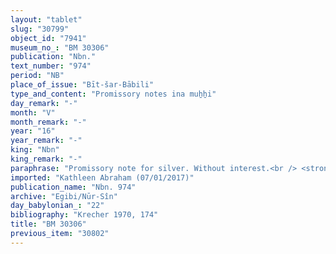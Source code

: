```yaml
---
layout: "tablet"
slug: "30799"
object_id: "7941"
museum_no_: "BM 30306"
publication: "Nbn."
text_number: "974"
period: "NB"
place_of_issue: "Bīt-šar-Bābili"
type_and_content: "Promissory notes ina muẖẖi"
day_remark: "-"
month: "V"
month_remark: "-"
year: "16"
year_remark: "-"
king: "Nbn"
king_remark: "-"
paraphrase: "Promissory note for silver. Without interest.<br /> <strong>B</strong> owes 2/3 minas and 5 shekels of silver to <strong>A</strong>, to be paid without interest (<em>qaqqadu</em>) in Ta&scaron;rīt (VII). Witnesses.<br /> &nbsp;<br /> <strong>A </strong>= Itti-Marduk-balāṭu/Nab&ucirc;-ahhē-iddin//Egibi; <strong>B </strong>= Rēmūt-Bēl/Nab&ucirc;-&scaron;umu-ukīn//Nubu"
imported: "Kathleen Abraham (07/01/2017)"
publication_name: "Nbn. 974"
archive: "Egibi/Nūr-Sîn"
day_babylonian_: "22"
bibliography: "Krecher 1970, 174"
title: "BM 30306"
previous_item: "30802"
---
```

